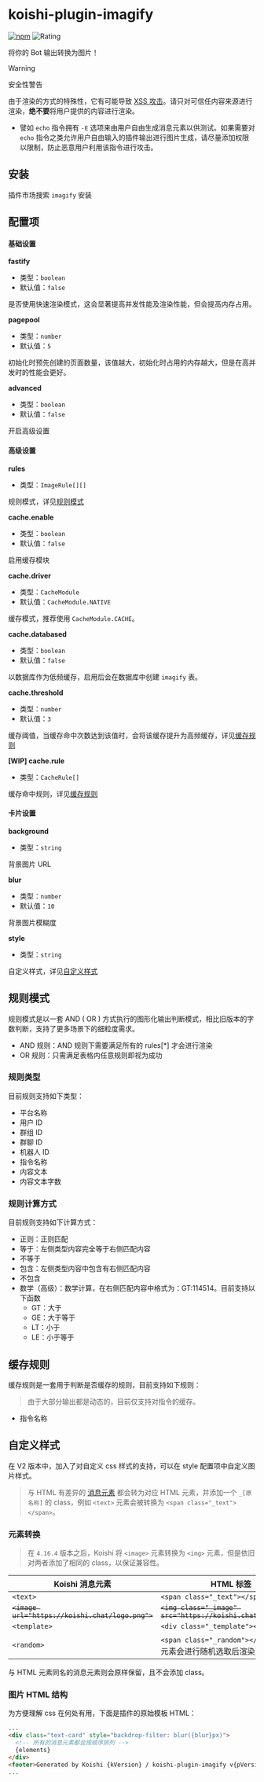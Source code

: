 # koishi-plugin-imagify

[![npm](https://img.shields.io/npm/v/koishi-plugin-imagify?style=flat-square)](https://www.npmjs.com/package/koishi-plugin-imagify) ![Rating](https://badge.koishi.chat/rating/koishi-plugin-imagify)

将你的 Bot 输出转换为图片！

> [!warning]
> 安全性警告
>
> 由于渲染的方式的特殊性，它有可能导致 [XSS 攻击](https://en.wikipedia.org/wiki/Cross-site_scripting)。请只对可信任内容来源进行渲染，**绝不要**将用户提供的内容进行渲染。
>
> * 譬如 `echo` 指令拥有 `-E` 选项来由用户自由生成消息元素以供测试。如果需要对 `echo` 指令之类允许用户自由输入的插件输出进行图片生成，请尽量添加权限以限制，防止恶意用户利用该指令进行攻击。

## 安装

插件市场搜索 `imagify` 安装

## 配置项

#### 基础设置

**fastify**

- 类型：`boolean`
- 默认值：`false`

是否使用快速渲染模式，这会显著提高并发性能及渲染性能，但会提高内存占用。

**pagepool**

- 类型：`number`
- 默认值：`5`

初始化时预先创建的页面数量，该值越大，初始化时占用的内存越大，但是在高并发时的性能会更好。

**advanced**

- 类型：`boolean`
- 默认值：`false`

开启高级设置

#### 高级设置

**rules**

- 类型：`ImageRule[][]`

规则模式，详见[规则模式](#规则模式)

**cache.enable**

- 类型：`boolean`
- 默认值：`false`

启用缓存模块

**cache.driver**

- 类型：`CacheModule`
- 默认值：`CacheModule.NATIVE`

缓存模式，推荐使用 `CacheModule.CACHE`。

**cache.databased**

- 类型：`boolean`
- 默认值：`false`

以数据库作为低频缓存，启用后会在数据库中创建 `imagify` 表。

**cache.threshold**

- 类型：`number`
- 默认值：`3`

缓存阈值，当缓存命中次数达到该值时，会将该缓存提升为高频缓存，详见[缓存规则](#缓存规则)

**[WIP] cache.rule**

- 类型：`CacheRule[]`

缓存命中规则，详见[缓存规则](#缓存规则)

#### 卡片设置

**background**

- 类型：`string`

背景图片 URL

**blur**

- 类型：`number`
- 默认值：`10`

背景图片模糊度

**style**

- 类型：`string`

自定义样式，详见[自定义样式](#自定义样式)

## 规则模式

规则模式是以一套 AND ( OR ) 方式执行的图形化输出判断模式，相比旧版本的字数判断，支持了更多场景下的细粒度需求。

- AND 规则：AND 规则下需要满足所有的 rules[*] 才会进行渲染
- OR 规则：只需满足表格内任意规则即视为成功

### 规则类型

目前规则支持如下类型：

- 平台名称
- 用户 ID
- 群组 ID
- 群聊 ID
- 机器人 ID
- 指令名称
- 内容文本
- 内容文本字数

### 规则计算方式

目前规则支持如下计算方式：

- 正则：正则匹配
- 等于：左侧类型内容完全等于右侧匹配内容
- 不等于
- 包含：左侧类型内容中包含有右侧匹配内容
- 不包含
- 数学（高级）：数学计算，在右侧匹配内容中格式为：GT:114514。目前支持以下函数
   - GT：大于
   - GE：大于等于
   - LT：小于
   - LE：小于等于

## 缓存规则

缓存规则是一套用于判断是否缓存的规则，目前支持如下规则：

> 由于大部分输出都是动态的，目前仅支持对指令的缓存。

- 指令名称

## 自定义样式

在 V2 版本中，加入了对自定义 css 样式的支持，可以在 style 配置项中自定义图片样式。

> 与 HTML 有差异的 [消息元素](https://koishi.chat/zh-CN/api/message/elements.html) 都会转为对应 HTML 元素，并添加一个 `_[原名称]` 的 class，例如 `<text>` 元素会被转换为 `<span class="_text"></span>`。

### 元素转换

> 在 `4.16.4` 版本之后，Koishi 将 `<image>` 元素转换为 `<img>` 元素，但是依旧对两者添加了相同的 class，以保证兼容性。

| Koishi 消息元素 | HTML 标签 |
| ---                      | ---              |
| `<text>` | `<span class="_text"></span>` |
| ~~`<image url="https://koishi.chat/logo.png">`~~ | ~~`<img class="_image" src="https://koishi.chat/logo.png">`~~ |
| `<template>` |  `<div class="_template"></div>` |
| `<random>` |  `<span class="_random"></span>` （该元素会进行随机选取后渲染）|

与 HTML 元素同名的消息元素则会原样保留，且不会添加 class。

### 图片 HTML 结构

为方便理解 css 在何处有用，下面是插件的原始模板 HTML：

```html
...
<div class="text-card" style="backdrop-filter: blur({blur}px)">
  <!-- 所有的消息元素都会按顺序排列 -->
  {elements}
</div>
<footer>Generated by Koishi {kVersion} / koishi-plugin-imagify v{pVersion}</footer>
...
```
